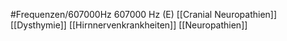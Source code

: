 #Frequenzen/607000Hz
607000 Hz (E)
[[Cranial Neuropathien]]
[[Dysthymie]]
[[Hirnnervenkrankheiten]]
[[Neuropathien]]